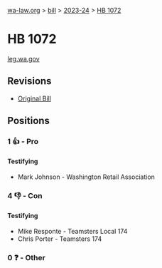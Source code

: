 [wa-law.org](/) > [bill](/bill/) > [2023-24](/bill/2023-24/) > [HB 1072](/bill/2023-24/hb/1072/)

# HB 1072
[leg.wa.gov](https://app.leg.wa.gov/billsummary?BillNumber=1072&Year=2023&Initiative=false)

## Revisions
* [Original Bill](1/)

## Positions
### 1 👍 - Pro
#### Testifying
* Mark Johnson - Washington Retail Association

### 4 👎 - Con
#### Testifying
* Mike  Responte  - Teamsters Local 174
* Chris Porter - Teamsters 174

### 0 ❓ - Other
